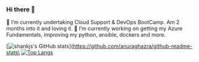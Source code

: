 ### Hi there 👋
🌱 I’m currently undertaking Cloud Support & DevOps BootCamp. Am 2 months into it and loving it.
🔭 I’m currently working on getting my Azure Fundamentals, improving my python, ansible, dockers and more.

[![shankjs's GitHub stats](https://github-readme-stats.vercel.app/api?username=shankjs&show_icons=true&theme=algolia)](https://github.com/anuraghazra/github-readme-stats\
[![Top Langs](https://github-readme-stats.vercel.app/api/top-langs/?username=shankjs&layout=compact&show_icons=true&theme=algolia)](https://github.com/anuraghazra/github-readme-stats)



<!--
**shankjs/shankjs** is a ✨ _special_ ✨ repository because its `README.md` (this file) appears on your GitHub profile.

Here are some ideas to get you started:

- 🔭 I’m currently working on ...
- 🌱 I’m currently learning ...
- 👯 I’m looking to collaborate on ...
- 🤔 I’m looking for help with ...
- 💬 Ask me about ...
- 📫 How to reach me: ...
- 😄 Pronouns: ...
- ⚡ Fun fact: ...
-->
